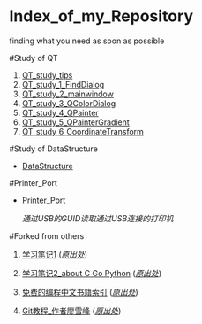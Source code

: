 Index_of_my_Repository
======================
finding what you need as soon as possible

#Study of QT
1. [QT_study_tips](https://github.com/sweetfish/QT_study_tips)
2. [QT_study_1_FindDialog](https://github.com/sweetfish/QT_study_1_FindDialog)
2. [QT_study_2_mainwindow](https://github.com/sweetfish/QT_study_2_mainwindow)
3. [QT_study_3_QColorDialog](https://github.com/sweetfish/QT_study_3_QColorDialog)
4. [QT_study_4_QPainter](https://github.com/sweetfish/QT_study_4_QPainter)
5. [QT_study_5_QPainterGradient](https://github.com/sweetfish/QT_study_5_QPainterGradient)
6. [QT_study_6_CoordinateTransform](https://github.com/sweetfish/QT_study_6_CoordinateTransform)


#Study of DataStructure
- [DataStructure](https://github.com/sweetfish/DataStructure)

#Printer_Port
- [Printer_Port](https://github.com/sweetfish/Printer_Port)

  *通过USB的GUID读取通过USB连接的打印机*

#Forked from others
1. [学习笔记1](https://github.com/sweetfish/note)
([*原出处*](https://github.com/lzjun567/note))
  
2. [学习笔记2_about C Go Python](https://github.com/sweetfish/book)
([*原出处*](https://github.com/qyuhen/book))
  
3. [免费的编程中文书籍索引](https://github.com/sweetfish/free-programming-books-zh_CN)
([*原出处*](https://github.com/justjavac/free-programming-books-zh_CN))
  
4. [Git教程_作者廖雪峰](https://github.com/sweetfish/Git-Tutorial-By-liaoxuefeng)
([*原出处*](https://github.com/numbbbbb/Git-Tutorial-By-liaoxuefeng))

